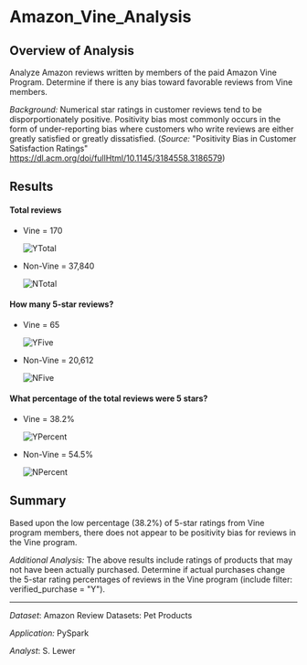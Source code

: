# Amazon_Vine_Analysis
## Overview of Analysis
Analyze Amazon reviews written by members of the paid Amazon Vine Program.  Determine if there is any bias toward favorable reviews from Vine members.

_Background:_ Numerical star ratings in customer reviews tend to be disporportionately positive.  Positivity bias most commonly occurs in the form of under-reporting bias where customers who write reviews are either greatly satisfied or greatly dissatisfied. (_Source:_ "Positivity Bias in Customer Satisfaction Ratings" https://dl.acm.org/doi/fullHtml/10.1145/3184558.3186579)

## Results
#### Total reviews
- Vine = 170

  ![YTotal](https://user-images.githubusercontent.com/90986041/148711003-80e1075a-6ee0-4137-bde8-87f7e74c4c72.png)

- Non-Vine = 37,840

  ![NTotal](https://user-images.githubusercontent.com/90986041/148711019-8c711759-14f7-4687-916b-0e3f44d8e013.png)

#### How many 5-star reviews?
- Vine = 65

  ![YFive](https://user-images.githubusercontent.com/90986041/148711280-f02805ca-b07c-4bf9-80eb-755968ecab9d.png)

- Non-Vine = 20,612

  ![NFive](https://user-images.githubusercontent.com/90986041/148711314-033ffb54-01b6-4bd8-a5db-544200422d03.png)

#### What percentage of the total reviews were 5 stars?
- Vine = 38.2%

  ![YPercent](https://user-images.githubusercontent.com/90986041/148711379-0d4d233c-5b26-45c8-8765-a118ed2673ce.png)

- Non-Vine = 54.5%

  ![NPercent](https://user-images.githubusercontent.com/90986041/148711400-846b5ad1-a2ea-4956-b93e-f808b5334b4e.png)


## Summary
Based upon the low percentage (38.2%) of 5-star ratings from Vine program members, there does not appear to be positivity bias for reviews in the Vine program.  

_Additional Analysis:_ The above results include ratings of products that may not have been actually purchased.  Determine if actual purchases change the 5-star rating percentages of reviews in the Vine program (include filter: verified_purchase = "Y").
___

_Dataset_:  Amazon Review Datasets: Pet Products

_Application:_ PySpark

_Analyst_: S. Lewer
